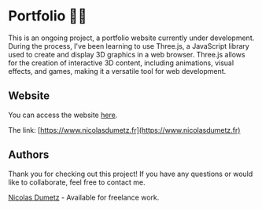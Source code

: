 # Portfolio 🏅👑

This is an ongoing project, a portfolio website currently under development. During the process, I've been learning to use Three.js, a JavaScript library used to create and display 3D graphics in a web browser. Three.js allows for the creation of interactive 3D content, including animations, visual effects, and games, making it a versatile tool for web development.
## Website

You can access the website [here](https://www.nicolasdumetz.fr).

The link:
[https://www.nicolasdumetz.fr](https://www.nicolasdumetz.fr)

## Authors

Thank you for checking out this project! If you have any questions or would like to collaborate, feel free to contact me.

[Nicolas Dumetz](mailto:nicolasdumetzpro@gmail.com) - Available for freelance work.
